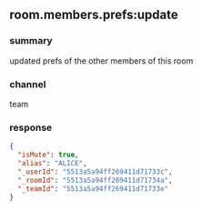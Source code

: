 ## room.members.prefs:update

### summary
updated prefs of the other members of this room

### channel
team

### response
```json
{
  "isMute": true,
  "alias": "ALICE",
  "_userId": "5513a5a94ff269411d71733c",
  "_roomId": "5513a5a94ff269411d71734a",
  "_teamId": "5513a5a94ff269411d71733e"
}
```
